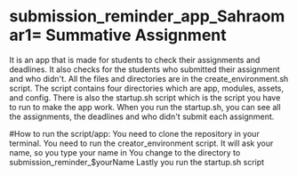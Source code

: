 # submission_reminder_app_Sahraomar1= Summative Assignment

It is an app that is made for students to check their assignments and deadlines. It also checks for the students who submitted their assignment and who didn't. All the files and directories are in the create_environment.sh script. The script contains four directories which are app, modules, assets, and config. There is also the startup.sh script which is the script you have to run to make the app work. When you run the startup.sh, you can see all the assignments, the deadlines and who didn't submit each assignment.

#How to run the script/app:
You need to clone the repository in your terminal.
You need to run the creator_environment script. 
It will ask your name, so you type your name in
You change to the directory to submission_reminder_$yourName
Lastly you run the startup.sh script 
